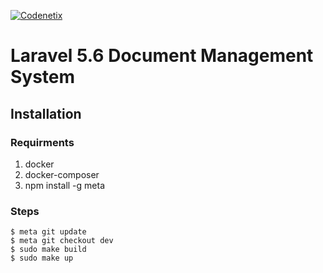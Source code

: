 [![Codenetix](https://www.codenetix.com/img/codenetix-logo-light.svg)](https://www.codenetix.com/)

# Laravel 5.6 Document Management System

## Installation

### Requirments

1. docker
2. docker-composer
2. npm install -g meta

### Steps

```
$ meta git update
$ meta git checkout dev
$ sudo make build
$ sudo make up
```
